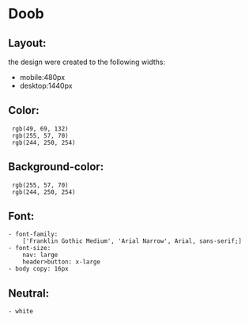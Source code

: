 # Doob
## Layout:
the design were created to the following widths:
- mobile:480px
- desktop:1440px
## Color:
     rgb(49, 69, 132)
     rgb(255, 57, 70)
     rgb(244, 250, 254)
## Background-color:
     rgb(255, 57, 70)
     rgb(244, 250, 254)
## Font:
    - font-family:
        ['Franklin Gothic Medium', 'Arial Narrow', Arial, sans-serif;]
    - font-size:
        nav: large
        header>button: x-large
    - body copy: 16px
## Neutral:
    - white
        